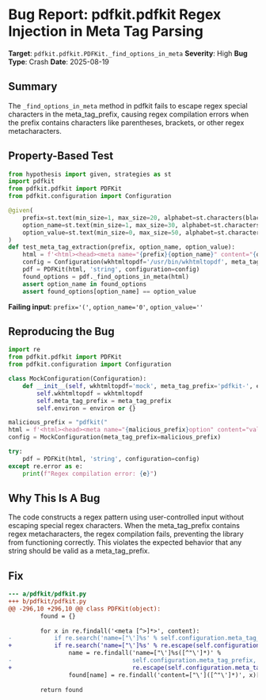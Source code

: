 # Bug Report: pdfkit.pdfkit Regex Injection in Meta Tag Parsing

**Target**: `pdfkit.pdfkit.PDFKit._find_options_in_meta`
**Severity**: High
**Bug Type**: Crash
**Date**: 2025-08-19

## Summary

The `_find_options_in_meta` method in pdfkit fails to escape regex special characters in the meta_tag_prefix, causing regex compilation errors when the prefix contains characters like parentheses, brackets, or other regex metacharacters.

## Property-Based Test

```python
from hypothesis import given, strategies as st
import pdfkit
from pdfkit.pdfkit import PDFKit
from pdfkit.configuration import Configuration

@given(
    prefix=st.text(min_size=1, max_size=20, alphabet=st.characters(blacklist_characters='<>"\'')),
    option_name=st.text(min_size=1, max_size=30, alphabet=st.characters(blacklist_characters='<>"\'')),
    option_value=st.text(min_size=0, max_size=50, alphabet=st.characters(blacklist_characters='<>"\''))
)
def test_meta_tag_extraction(prefix, option_name, option_value):
    html = f'<html><head><meta name="{prefix}{option_name}" content="{option_value}"></head><body></body></html>'
    config = Configuration(wkhtmltopdf='/usr/bin/wkhtmltopdf', meta_tag_prefix=prefix)
    pdf = PDFKit(html, 'string', configuration=config)
    found_options = pdf._find_options_in_meta(html)
    assert option_name in found_options
    assert found_options[option_name] == option_value
```

**Failing input**: `prefix='('`, `option_name='0'`, `option_value=''`

## Reproducing the Bug

```python
import re
from pdfkit.pdfkit import PDFKit
from pdfkit.configuration import Configuration

class MockConfiguration(Configuration):
    def __init__(self, wkhtmltopdf='mock', meta_tag_prefix='pdfkit-', environ=None):
        self.wkhtmltopdf = wkhtmltopdf
        self.meta_tag_prefix = meta_tag_prefix
        self.environ = environ or {}

malicious_prefix = "pdfkit("
html = f'<html><head><meta name="{malicious_prefix}option" content="value"></head></html>'
config = MockConfiguration(meta_tag_prefix=malicious_prefix)

try:
    pdf = PDFKit(html, 'string', configuration=config)
except re.error as e:
    print(f"Regex compilation error: {e}")
```

## Why This Is A Bug

The code constructs a regex pattern using user-controlled input without escaping special regex characters. When the meta_tag_prefix contains regex metacharacters, the regex compilation fails, preventing the library from functioning correctly. This violates the expected behavior that any string should be valid as a meta_tag_prefix.

## Fix

```diff
--- a/pdfkit/pdfkit.py
+++ b/pdfkit/pdfkit.py
@@ -296,10 +296,10 @@ class PDFKit(object):
         found = {}
 
         for x in re.findall('<meta [^>]*>', content):
-            if re.search('name=["\']%s' % self.configuration.meta_tag_prefix, x):
+            if re.search('name=["\']%s' % re.escape(self.configuration.meta_tag_prefix), x):
                 name = re.findall('name=["\']%s([^"\']*)' %
-                                  self.configuration.meta_tag_prefix, x)[0]
+                                  re.escape(self.configuration.meta_tag_prefix), x)[0]
                 found[name] = re.findall('content=["\']([^"\']*)', x)[0]
 
         return found
```